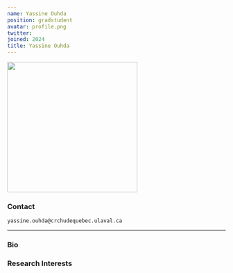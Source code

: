 ```yaml
---
name: Yassine Ouhda
position: gradstudent
avatar: profile.png
twitter:
joined: 2024
title: Yassine Ouhda
---
```


<img width="300" src="{{site.baseurl}}/images/people/{{page.avatar}}" data-action="zoom">

### Contact

<i class="fa fa-envelope-o"></i>  `yassine.ouhda@crchudequebec.ulaval.ca`<br>

<hr>

### Bio



### Research Interests







